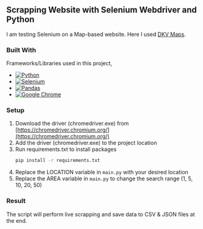 ## Scrapping Website with Selenium Webdriver and Python

I am testing Selenium on a Map-based website. Here I used [DKV Maps](https://www.dkv-euroservice.com/DKVMaps/).

### Built With

Frameworks/Libraries used in this project,

* [![Python][Python.shield]][Python-url]
* [![Selenium][Selenium.shield]][Selenium-url]
* [![Pandas][Pandas.shield]][Pandas-url]
* [![Google Chrome][GoogleChrome.shield]][GoogleChrome-url]



### Setup
1. Download the driver (chromedriver.exe) from [https://chromedriver.chromium.org/](https://chromedriver.chromium.org/)
2. Add the driver (chromedriver.exe) to the project location
3. Run requirements.txt to install packages
   ```sh
   pip install -r requirements.txt
   ```
5. Replace the LOCATION variable in `main.py` with your desired location
6. Replace the AREA variable in `main.py` to change the search range (1, 5, 10, 20, 50)

### Result
The script will perform live scrapping and save data to CSV & JSON files at the end.


<!-- Links -->
[Python.shield]: https://img.shields.io/badge/python-3670A0?style=for-the-badge&logo=python&logoColor=ffdd54
[Python-url]: https://www.python.org/
[Selenium.shield]: https://img.shields.io/badge/-selenium-%43B02A?style=for-the-badge&logo=selenium&logoColor=white
[Selenium-url]: https://www.selenium.dev/
[Pandas.shield]: https://img.shields.io/badge/pandas-%23150458.svg?style=for-the-badge&logo=pandas&logoColor=white
[Pandas-url]: https://pandas.pydata.org/
[GoogleChrome.shield]: https://img.shields.io/badge/Google%20Chrome-4285F4?style=for-the-badge&logo=GoogleChrome&logoColor=white
[GoogleChrome-url]: https://chromedriver.chromium.org/


